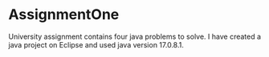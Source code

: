 # AssignmentOne
University assignment contains four java problems to solve. I have created a java project on Eclipse and used java version 17.0.8.1.
